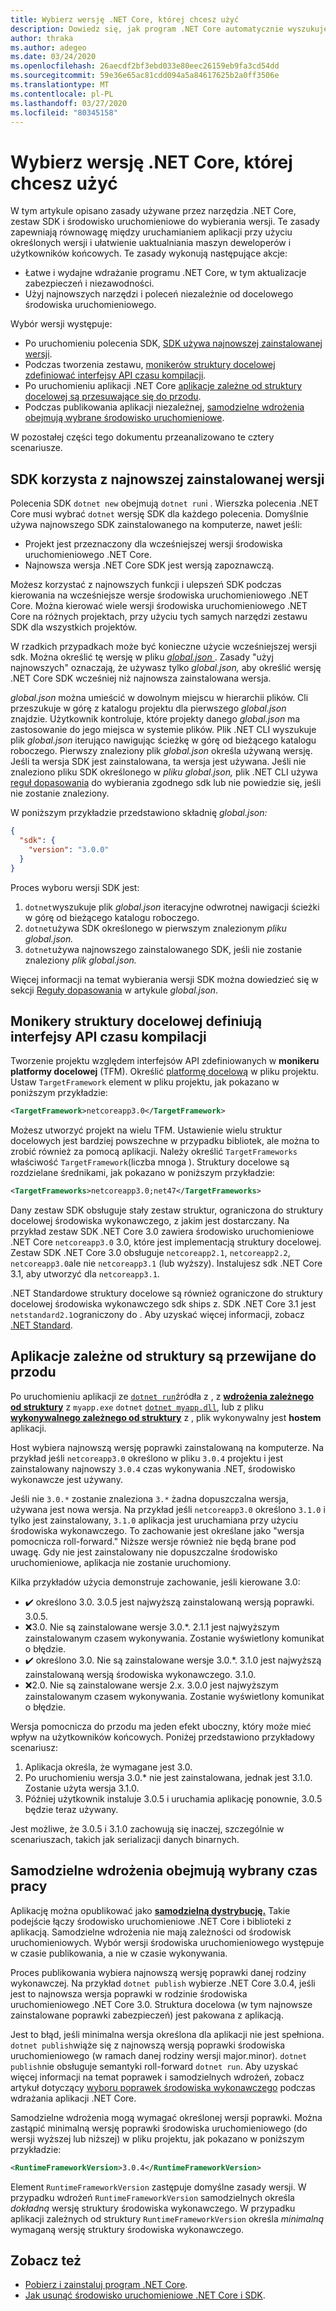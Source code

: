```yaml
---
title: Wybierz wersję .NET Core, której chcesz użyć
description: Dowiedz się, jak program .NET Core automatycznie wyszukuje i wybiera wersje środowiska wykonawczego dla programu. Ponadto w tym artykule uczy się, jak wymusić określoną wersję.
author: thraka
ms.author: adegeo
ms.date: 03/24/2020
ms.openlocfilehash: 26aecdf2bf3ebd033e80eec26159eb9fa3cd54dd
ms.sourcegitcommit: 59e36e65ac81cdd094a5a84617625b2a0ff3506e
ms.translationtype: MT
ms.contentlocale: pl-PL
ms.lasthandoff: 03/27/2020
ms.locfileid: "80345158"
---
```

# <a name="select-the-net-core-version-to-use"></a>Wybierz wersję .NET Core, której chcesz użyć

W tym artykule opisano zasady używane przez narzędzia .NET Core, zestaw SDK i środowisko uruchomieniowe do wybierania wersji. Te zasady zapewniają równowagę między uruchamianiem aplikacji przy użyciu określonych wersji i ułatwienie uaktualniania maszyn deweloperów i użytkowników końcowych. Te zasady wykonują następujące akcje:

- Łatwe i wydajne wdrażanie programu .NET Core, w tym aktualizacje zabezpieczeń i niezawodności.
- Użyj najnowszych narzędzi i poleceń niezależnie od docelowego środowiska uruchomieniowego.

Wybór wersji występuje:

- Po uruchomieniu polecenia SDK, [SDK używa najnowszej zainstalowanej wersji](#the-sdk-uses-the-latest-installed-version).
- Podczas tworzenia zestawu, [monikerów struktury docelowej zdefiniować interfejsy API czasu kompilacji](#target-framework-monikers-define-build-time-apis).
- Po uruchomieniu aplikacji .NET Core [aplikacje zależne od struktury docelowej są przesuwające się do przodu](#framework-dependent-apps-roll-forward).
- Podczas publikowania aplikacji niezależnej, [samodzielne wdrożenia obejmują wybrane środowisko uruchomieniowe](#self-contained-deployments-include-the-selected-runtime).

W pozostałej części tego dokumentu przeanalizowano te cztery scenariusze.

## <a name="the-sdk-uses-the-latest-installed-version"></a>SDK korzysta z najnowszej zainstalowanej wersji

Polecenia SDK `dotnet new` obejmują `dotnet run`i . Wierszka polecenia .NET Core musi wybrać `dotnet` wersję SDK dla każdego polecenia. Domyślnie używa najnowszego SDK zainstalowanego na komputerze, nawet jeśli:

- Projekt jest przeznaczony dla wcześniejszej wersji środowiska uruchomieniowego .NET Core.
- Najnowsza wersja .NET Core SDK jest wersją zapoznawczą.

Możesz korzystać z najnowszych funkcji i ulepszeń SDK podczas kierowania na wcześniejsze wersje środowiska uruchomieniowego .NET Core. Można kierować wiele wersji środowiska uruchomieniowego .NET Core na różnych projektach, przy użyciu tych samych narzędzi zestawu SDK dla wszystkich projektów.

W rzadkich przypadkach może być konieczne użycie wcześniejszej wersji sdk. Można określić tę wersję w pliku [ *global.json* ](../tools/global-json.md). Zasady "użyj najnowszych" oznaczają, że używasz tylko *global.json,* aby określić wersję .NET Core SDK wcześniej niż najnowsza zainstalowana wersja.

*global.json* można umieścić w dowolnym miejscu w hierarchii plików. Cli przeszukuje w górę z katalogu projektu dla pierwszego *global.json* znajdzie. Użytkownik kontroluje, które projekty danego *global.json* ma zastosowanie do jego miejsca w systemie plików. Plik .NET CLI wyszukuje plik *global.json* iterująco nawigując ścieżkę w górę od bieżącego katalogu roboczego. Pierwszy znaleziony plik *global.json* określa używaną wersję. Jeśli ta wersja SDK jest zainstalowana, ta wersja jest używana. Jeśli nie znaleziono pliku SDK określonego w *pliku global.json,* plik .NET CLI używa [reguł dopasowania](../tools/global-json.md#matching-rules) do wybierania zgodnego sdk lub nie powiedzie się, jeśli nie zostanie znaleziony.

W poniższym przykładzie przedstawiono składnię *global.json:*

``` json
{
  "sdk": {
    "version": "3.0.0"
  }
}
```

Proces wyboru wersji SDK jest:

1. `dotnet`wyszukuje plik *global.json* iteracyjne odwrotnej nawigacji ścieżki w górę od bieżącego katalogu roboczego.
1. `dotnet`używa SDK określonego w pierwszym znalezionym *pliku global.json.*
1. `dotnet`używa najnowszego zainstalowanego SDK, jeśli nie zostanie znaleziony *plik global.json.*

Więcej informacji na temat wybierania wersji SDK można dowiedzieć się w sekcji [Reguły dopasowania](../tools/global-json.md#matching-rules) w artykule *global.json*.

## <a name="target-framework-monikers-define-build-time-apis"></a>Monikery struktury docelowej definiują interfejsy API czasu kompilacji

Tworzenie projektu względem interfejsów API zdefiniowanych w **monikeru platformy docelowej** (TFM). Określić [platformę docelową](../../standard/frameworks.md) w pliku projektu. Ustaw `TargetFramework` element w pliku projektu, jak pokazano w poniższym przykładzie:

``` xml
<TargetFramework>netcoreapp3.0</TargetFramework>
```

Możesz utworzyć projekt na wielu TFM. Ustawienie wielu struktur docelowych jest bardziej powszechne w przypadku bibliotek, ale można to zrobić również za pomocą aplikacji. Należy określić `TargetFrameworks` właściwość `TargetFramework`(liczba mnoga ). Struktury docelowe są rozdzielane średnikami, jak pokazano w poniższym przykładzie:

``` xml
<TargetFrameworks>netcoreapp3.0;net47</TargetFrameworks>
```

Dany zestaw SDK obsługuje stały zestaw struktur, ograniczona do struktury docelowej środowiska wykonawczego, z jakim jest dostarczany. Na przykład zestaw SDK .NET Core 3.0 zawiera środowisko uruchomieniowe .NET Core `netcoreapp3.0` 3.0, które jest implementacją struktury docelowej. Zestaw SDK .NET Core 3.0 obsługuje `netcoreapp2.1`, `netcoreapp2.2`, `netcoreapp3.0`ale nie `netcoreapp3.1` (lub wyższy). Instalujesz sdk .NET Core 3.1, aby utworzyć dla `netcoreapp3.1`.

.NET Standardowe struktury docelowe są również ograniczone do struktury docelowej środowiska wykonawczego sdk ships z. SDK .NET Core 3.1 jest `netstandard2.1`ograniczony do . Aby uzyskać więcej informacji, zobacz [.NET Standard](../../standard/net-standard.md).

## <a name="framework-dependent-apps-roll-forward"></a>Aplikacje zależne od struktury są przewijane do przodu

Po uruchomieniu aplikacji ze [`dotnet run`](../tools/dotnet-run.md)źródła z , z [**wdrożenia zależnego od struktury**](../deploying/index.md#publish-runtime-dependent) z `myapp.exe` `dotnet` [`dotnet myapp.dll`](../tools/dotnet.md#description), lub z pliku [**wykonywalnego zależnego od struktury**](../deploying/index.md#publish-runtime-dependent) z , plik wykonywalny jest **hostem** aplikacji.

Host wybiera najnowszą wersję poprawki zainstalowaną na komputerze. Na przykład jeśli `netcoreapp3.0` określono w pliku `3.0.4` projektu i jest zainstalowany najnowszy `3.0.4` czas wykonywania .NET, środowisko wykonawcze jest używany.

Jeśli nie `3.0.*` zostanie znaleziona `3.*` żadna dopuszczalna wersja, używana jest nowa wersja. Na przykład jeśli `netcoreapp3.0` określono `3.1.0` i tylko jest zainstalowany, `3.1.0` aplikacja jest uruchamiana przy użyciu środowiska wykonawczego. To zachowanie jest określane jako "wersja pomocnicza roll-forward." Niższe wersje również nie będą brane pod uwagę. Gdy nie jest zainstalowany nie dopuszczalne środowisko uruchomieniowe, aplikacja nie zostanie uruchomiony.

Kilka przykładów użycia demonstruje zachowanie, jeśli kierowane 3.0:

- ✔️ określono 3.0. 3.0.5 jest najwyższą zainstalowaną wersją poprawki. 3.0.5.
- ❌3.0. Nie są zainstalowane wersje 3.0.*. 2.1.1 jest najwyższym zainstalowanym czasem wykonywania. Zostanie wyświetlony komunikat o błędzie.
- ✔️ określono 3.0. Nie są zainstalowane wersje 3.0.*. 3.1.0 jest najwyższą zainstalowaną wersją środowiska wykonawczego. 3.1.0.
- ❌2.0. Nie są zainstalowane wersje 2.x. 3.0.0 jest najwyższym zainstalowanym czasem wykonywania. Zostanie wyświetlony komunikat o błędzie.

Wersja pomocnicza do przodu ma jeden efekt uboczny, który może mieć wpływ na użytkowników końcowych. Poniżej przedstawiono przykładowy scenariusz:

1. Aplikacja określa, że wymagane jest 3.0.
2. Po uruchomieniu wersja 3.0.* nie jest zainstalowana, jednak jest 3.1.0. Zostanie użyta wersja 3.1.0.
3. Później użytkownik instaluje 3.0.5 i uruchamia aplikację ponownie, 3.0.5 będzie teraz używany.

Jest możliwe, że 3.0.5 i 3.1.0 zachowują się inaczej, szczególnie w scenariuszach, takich jak serializacji danych binarnych.

## <a name="self-contained-deployments-include-the-selected-runtime"></a>Samodzielne wdrożenia obejmują wybrany czas pracy

Aplikację można opublikować jako [**samodzielną dystrybucję.**](../deploying/index.md#publish-self-contained) Takie podejście łączy środowisko uruchomieniowe .NET Core i biblioteki z aplikacją. Samodzielne wdrożenia nie mają zależności od środowisk uruchomieniowych. Wybór wersji środowiska uruchomieniowego występuje w czasie publikowania, a nie w czasie wykonywania.

Proces publikowania wybiera najnowszą wersję poprawki danej rodziny wykonawczej. Na przykład `dotnet publish` wybierze .NET Core 3.0.4, jeśli jest to najnowsza wersja poprawki w rodzinie środowiska uruchomieniowego .NET Core 3.0. Struktura docelowa (w tym najnowsze zainstalowane poprawki zabezpieczeń) jest pakowana z aplikacją.

Jest to błąd, jeśli minimalna wersja określona dla aplikacji nie jest spełniona. `dotnet publish`wiąże się z najnowszą wersją poprawki środowiska uruchomieniowego (w ramach danej rodziny wersji major.minor). `dotnet publish`nie obsługuje semantyki roll-forward `dotnet run`. Aby uzyskać więcej informacji na temat poprawek i samodzielnych wdrożeń, zobacz artykuł dotyczący [wyboru poprawek środowiska wykonawczego](../deploying/runtime-patch-selection.md) podczas wdrażania aplikacji .NET Core.

Samodzielne wdrożenia mogą wymagać określonej wersji poprawki. Można zastąpić minimalną wersję poprawki środowiska uruchomieniowego (do wersji wyższej lub niższej) w pliku projektu, jak pokazano w poniższym przykładzie:

``` xml
<RuntimeFrameworkVersion>3.0.4</RuntimeFrameworkVersion>
```

Element `RuntimeFrameworkVersion` zastępuje domyślne zasady wersji. W przypadku wdrożeń `RuntimeFrameworkVersion` samodzielnych określa *dokładną* wersję struktury środowiska wykonawczego. W przypadku aplikacji zależnych od struktury `RuntimeFrameworkVersion` określa *minimalną* wymaganą wersję struktury środowiska wykonawczego.

## <a name="see-also"></a>Zobacz też

- [Pobierz i zainstaluj program .NET Core](../install/index.md).
- [Jak usunąć środowisko uruchomieniowe .NET Core i SDK](remove-runtime-sdk-versions.md).

